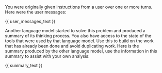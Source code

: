You were originally given instructions from a user over one or more turns. Here were the user messages:

{{ user_messages_text }}

Another language model started to solve this problem and produced a summary of its thinking process. You also have access to the state of the tools that were used by that language model. Use this to build on the work that has already been done and avoid duplicating work. Here is the summary produced by the other language model, use the information in this summary to assist with your own analysis:

{{ summary_text }}
